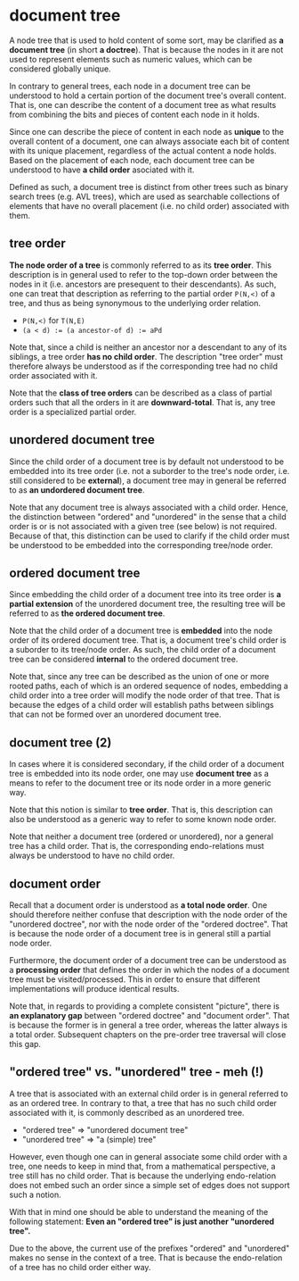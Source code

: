 
<!-- ======================================================================= -->
# document tree

A node tree that is used to hold content of some sort, may be clarified as
**a document tree** (in short **a doctree**). That is because the nodes in
it are not used to represent elements such as numeric values, which can be
considered globally unique.

In contrary to general trees, each node in a document tree can be understood
to hold a certain portion of the document tree's overall content. That is,
one can describe the content of a document tree as what results from
combining the bits and pieces of content each node in it holds.

Since one can describe the piece of content in each node as **unique** to the
overall content of a document, one can always associate each bit of content
with its unique placement, regardless of the actual content a node holds.
Based on the placement of each node, each document tree can be understood to
have **a child order** asociated with it.

Defined as such, a document tree is distinct from other trees such as binary
search trees (e.g. AVL trees), which are used as searchable collections of
elements that have no overall placement (i.e. no child order) associated with
them.

<!-- ======================================================================= -->
## tree order

**The node order of a tree** is commonly referred to as its **tree order**.
This description is in general used to refer to the top-down order between
the nodes in it (i.e. ancestors are presequent to their descendants). As such,
one can treat that description as referring to the partial order `P(N,<)` of
a tree, and thus as being synonymous to the underlying order relation.

* `P(N,<)` for `T(N,E)`
* `(a < d) := (a ancestor-of d) := aPd`

Note that, since a child is neither an ancestor nor a descendant to any of its
siblings, a tree order **has no child order**. The description "tree order"
must therefore always be understood as if the corresponding tree had no child
order associated with it.

Note that the **class of tree orders** can be described as a class of partial
orders such that all the orders in it are **downward-total**. That is, any
tree order is a specialized partial order.

<!-- ======================================================================= -->
## unordered document tree

Since the child order of a document tree is by default not understood to be
embedded into its tree order (i.e. not a suborder to the tree's node order,
i.e. still considered to be **external**), a document tree may in general
be referred to as **an undordered document tree**.

Note that any document tree is always associated with a child order. Hence,
the distinction between "ordered" and "unordered" in the sense that a child
order is or is not associated with a given tree (see below) is not required.
Because of that, this distinction can be used to clarify if the child order
must be understood to be embedded into the corresponding tree/node order.

<!-- ======================================================================= -->
## ordered document tree

Since embedding the child order of a document tree into its tree order is
**a partial extension** of the unordered document tree, the resulting tree
will be referred to as **the ordered document tree**.

Note that the child order of a document tree is **embedded** into the node
order of its ordered document tree. That is, a document tree's child order
is a suborder to its tree/node order. As such, the child order of a document
tree can be considered **internal** to the ordered document tree.

Note that, since any tree can be described as the union of one or more rooted
paths, each of which is an ordered sequence of nodes, embedding a child order
into a tree order will modify the node order of that tree. That is because the
edges of a child order will establish paths between siblings that can not be
formed over an unordered document tree.

<!-- ======================================================================= -->
## document tree (2)

In cases where it is considered secondary, if the child order of a document
tree is embedded into its node order, one may use **document tree** as a means
to refer to the document tree or its node order in a more generic way.

Note that this notion is similar to **tree order**. That is, this description
can also be understood as a generic way to refer to some known node order.

Note that neither a document tree (ordered or unordered), nor a general tree
has a child order. That is, the corresponding endo-relations must always be
understood to have no child order.

<!-- ======================================================================= -->
## document order

Recall that a document order is understood as **a total node order**. One
should therefore neither confuse that description with the node order of the
"unordered doctree", nor with the node order of the "ordered doctree". That
is because the node order of a document tree is in general still a partial
node order.

Furthermore, the document order of a document tree can be understood as a
**processing order** that defines the order in which the nodes of a document
tree must be visited/processed. This in order to ensure that different
implementations will produce identical results.

Note that, in regards to providing a complete consistent "picture", there
is **an explanatory gap** between "ordered doctree" and "document order".
That is because the former is in general a tree order, whereas the latter
always is a total order. Subsequent chapters on the pre-order tree traversal
will close this gap.

<!-- ======================================================================= -->
## "ordered tree" vs. "unordered" tree - meh (!)

A tree that is associated with an external child order is in general referred
to as an ordered tree. In contrary to that, a tree that has no such child order
associated with it, is commonly described as an unordered tree.

* "ordered tree" => "unordered document tree"
* "unordered tree" => "a (simple) tree"

However, even though one can in general associate some child order with a tree,
one needs to keep in mind that, from a mathematical perspective, a tree still
has no child order. That is because the underlying endo-relation does not embed
such an order since a simple set of edges does not support such a notion.

With that in mind one should be able to understand the meaning of the following
statement: **Even an "ordered tree" is just another "unordered tree".**

Due to the above, the current use of the prefixes "ordered" and "unordered"
makes no sense in the context of a tree. That is because the endo-relation
of a tree has no child order either way.
